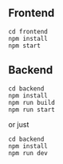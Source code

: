 ## Frontend

```
cd frontend
npm install
npm start
```

## Backend

```
cd backend
npm install
npm run build
npm run start
```

or just

```
cd backend
npm install
npm run dev
```
